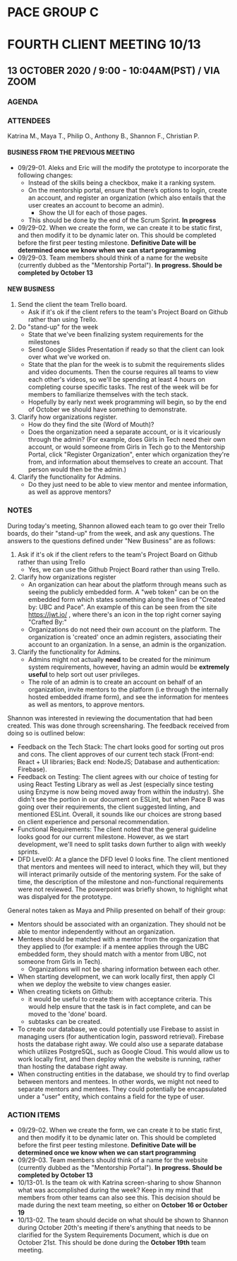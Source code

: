 # PACE GROUP C
# FOURTH CLIENT MEETING 10/13

## 13 OCTOBER 2020 / 9:00 - 10:04AM(PST) / VIA ZOOM

### AGENDA

### ATTENDEES
Katrina M., Maya T., Philip O., Anthony B., Shannon F., Christian P.

#### BUSINESS FROM THE PREVIOUS MEETING
- 09/29-01. Aleks and Eric will the modify the prototype to incorporate the following changes:
    - Instead of the skills being a checkbox, make it a ranking system. 
    - On the mentorship portal, ensure that there’s options to login, create an account, and register an organization (which also entails that the user creates an account to become an admin). 
        - Show the UI for each of those pages. 
    - This should be done by the end of the Scrum Sprint. **In progress** 
- 09/29-02. When we create the form, we can create it to be static first, and then modify it to be dynamic later on. This should be completed before the first peer testing milestone. **Definitive Date will be determined once we know when we can start programming**
- 09/29-03. Team members should think of a name for the website (currently dubbed as the "Mentorship Portal"). **In progress. Should be completed by October 13**

#### NEW BUSINESS
1.  Send the client the team Trello board.
    - Ask if it's ok if the client refers to the team's Project Board on Github rather than using Trello. 
2. Do "stand-up" for the week
    - State that we've been finalizing system requirements for the milestones 
    - Send Google Slides Presentation if ready so that the client can look over what we've worked on.
    - State that the plan for the week is to submit the requirements slides and video documents. Then the course requires all teams to view each other's videos, so we'll be spending at least 4 hours on completing course specific tasks. The rest of the week will be for members to familiarize themselves with the tech stack. 
    - Hopefully by early next week programming will begin, so by the end of October we should have something to demonstrate. 
3. Clarify how organizations register.
    - How do they find the site (Word of Mouth)?
    - Does the organization need a separate account, or is it vicariously through the admin? (For example, does Girls in Tech need their own account, or would someone from Girls in Tech go to the Mentorship Portal, click "Register Organization", enter which organization they're from, and information about themselves to create an account. That person would then be the admin.) 
4. Clarify the functionality for Admins. 
    - Do they just need to be able to view mentor and mentee information, as well as approve mentors?
 
 ### NOTES
 During today's meeting, Shannon allowed each team to go over their Trello boards, do their "stand-up" from the week, and ask any questions. 
 The answers to the questions defined under "New Business" are as follows:
 1. Ask if it's ok if the client refers to the team's Project Board on Github rather than using Trello
    - Yes, we can use the Github Project Board rather than using Trello. 
 3. Clarify how organizations register
    - An organization can hear about the platform through means such as seeing the publicly embedded form. A "web token" can be on the embedded form which states something along the lines of "Created by: UBC and Pace". An example of this can be seen from the site https://jwt.io/ , where there's an icon in the top right corner saying "Crafted By:" 
    - Organizations do not need their own account on the platform. The organization is 'created' once an admin registers, associating their account to an organization. In a sense, an admin is the organization. 
4. Clarify the functionality for Admins. 
    - Admins might not actually **need** to be created for the minimum system requirements, however, having an admin would be **extremely useful** to help sort out user privileges. 
    -  The role of an admin is to create an account on behalf of an organization, invite mentors to the platform (i.e through the internally hosted embedded iframe form), and see the information for mentees as well as mentors, to approve mentors. 

Shannon was interested in reviewing the documentation that had been created. This was done through screensharing. The feedback received from doing so is outlined below:
- Feedback on the Tech Stack: The chart looks good for sorting out pros and cons. The client approves of our current tech stack (Front-end: React + UI libraries; Back end: NodeJS; Database and authentication: Firebase). 
- Feedback on Testing: The client agrees with our choice of testing for using React Testing Library as well as Jest (especially since testing using Enzyme is now being moved away from within the industry). She didn't see the portion in our document on ESLint, but when Pace B was going over their requirements, the client suggested linting, and mentioned ESLint. Overall, it sounds like our choices are strong based on client experience and personal recommendation. 
- Functional Requirements: The client noted that the general guideline looks good for our current milestone. However, as we start development, we'll need to split tasks down further to align with weekly sprints. 
- DFD Level0:  At a glance the DFD level 0 looks fine. The client mentioned that mentors and mentees will need to interact, which they will, but they will interact primarily outside of the mentoring system. 
For the sake of time, the description of the milestone and non-functional requirements were not reviewed. The powerpoint was briefly shown, to highlight what was dispalyed for the prototype. 

General notes taken as Maya and Philip presented on behalf of their group:
- Mentors should be associated with an organization. They should not be able to mentor independently without an organization.
- Mentees should be matched with a mentor from the organization that they applied to (for example: if a mentee applies through the UBC embedded form, they should match with a mentor from UBC, not someone from Girls in Tech).
    - Organizations will not be sharing information between each other.  
- When starting development, we can work locally first, then apply CI when we deploy the website to view changes easier.
- When creating tickets on Github: 
    - it would be useful to create them with acceptance criteria. This would help ensure that the task is in fact complete, and can be moved to the 'done' board.
    -  subtasks can be created.
- To create our database, we could potentially use Firebase to assist in managing users (for authentication login, password retrieval). Firebase hosts the database right away. We could also use a separate database which utilizes PostgreSQL, such as Google Cloud. This would allow us to work locally first, and then deploy when the website is running, rather than hosting the database right away. 
- When constructing entities in the database, we should try to find overlap between mentors and mentees. In other words, we might not need to separate mentors and mentees. They could potentially be encapsulated under a "user" entity, which contains a field for the type of user. 

### ACTION ITEMS
- 09/29-02. When we create the form, we can create it to be static first, and then modify it to be dynamic later on. This should be completed before the first peer testing milestone. **Definitive Date will be determined once we know when we can start programming**
- 09/29-03. Team members should think of a name for the website (currently dubbed as the "Mentorship Portal"). **In progress. Should be completed by October 13**
- 10/13-01. Is the team ok with Katrina screen-sharing to show Shannon what was accomplished during the week? Keep in my mind that members from other teams can also see this. This decision should be made during the next team meeting, so either on **October 16 or October 19**
- 10/13-02. The team should decide on what should be shown to Shannon during October 20th's meeting if there's anything that needs to be clarified for the System Requirements Document, which is due on October 21st. This should be done during the **October 19th** team meeting.

